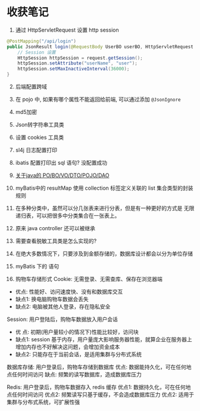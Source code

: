 # 收获笔记
1. 通过 HttpServletRequest 设置 http session
```java
@PostMapping("/api/login")
public JsonResult login(@RequestBody UserBO userBO, HttpServletRequest request) throws Exception {
    // Session 设置
    HttpSession httpSession = request.getSession();
    httpSession.setAttribute("userName", "user");
    httpSession.setMaxInactiveInterval(36000);
}
```

2. 后端配置跨域

3. 在 pojo 中, 如果有哪个属性不能返回给前端, 可以通过添加 `@JsonIgnore`

4. md5加密

5. Json转字符串工具类

6. 设置 cookies 工具类

7. sl4j 日志配置打印

8. ibatis 配置打印出 sql 语句? 没配置成功

9. [关于java的 PO/BO/VO/DTO/POJO/DAO](https://www.cnblogs.com/EasonJim/p/7967949.html)

10. myBatis中的 resultMap 使用 collection 标签定义关联的 list 集合类型的封装规则

11. 在多种分类中，虽然可以分几张表来进行分表，但是有一种更好的方式是 无限递归表，可以把很多中分类集合在一张表上。

12. 原来 java controller 还可以被继承

13. 需要查看脱敏工具类是怎么实现的?

14. 在绝大多数情况下，只要涉及到金额存储的，数据库设计都会以分为单位存储

15. myBatis 下的 <choose><when></when></choose>语句

16. 购物车存储形式 
Cookie: 无需登录、无需查库、保存在浏览器端
- 优点: 性能好、访问速度快、没有和数据库交互
- 缺点1: 换电脑购物车数据会丢失
- 缺点2: 电脑被其他人登录，存在隐私安全

Session: 用户登陆后，购物车数据放入用户会话
- 优 点: 初期(用户量较小的情况下)性能比较好，访问块
- 缺点1: session 基于内存，用户量庞大影响服务器性能，就算企业在服务器上增加内存也不好解决这问题，会增加资金成本
- 缺点2: 只能存在于当前会话，是适用集群与分布式系统

数据库存储: 用户登录后，购物车存储到数据库
优点: 数据能持久化，可在任何地点任何时间访问
缺点: 频繁的读写数据库，造成数据库压力
  
Redis: 用户登录后，购物车数据存入 redis 缓存
优点1: 数据持久化，可在任何地点任何时间访问
优点2: 频繁读写只基于缓存，不会造成数据库压力
优点2: 适用于集群与分布式系统，可扩展性强

